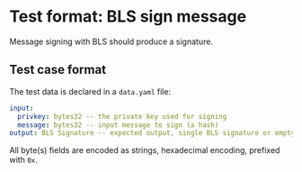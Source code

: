 # Test format: BLS sign message

Message signing with BLS should produce a signature.

## Test case format

The test data is declared in a `data.yaml` file:

```yaml
input:
  privkey: bytes32 -- the private key used for signing
  message: bytes32 -- input message to sign (a hash)
output: BLS Signature -- expected output, single BLS signature or empty.
```

All byte(s) fields are encoded as strings, hexadecimal encoding, prefixed with `0x`.
